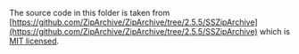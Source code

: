 The source code in this folder is taken from [https://github.com/ZipArchive/ZipArchive/tree/2.5.5/SSZipArchive](https://github.com/ZipArchive/ZipArchive/tree/2.5.5/SSZipArchive) which is [MIT licensed](https://github.com/ZipArchive/ZipArchive/blob/2.5.5/LICENSE.txt).